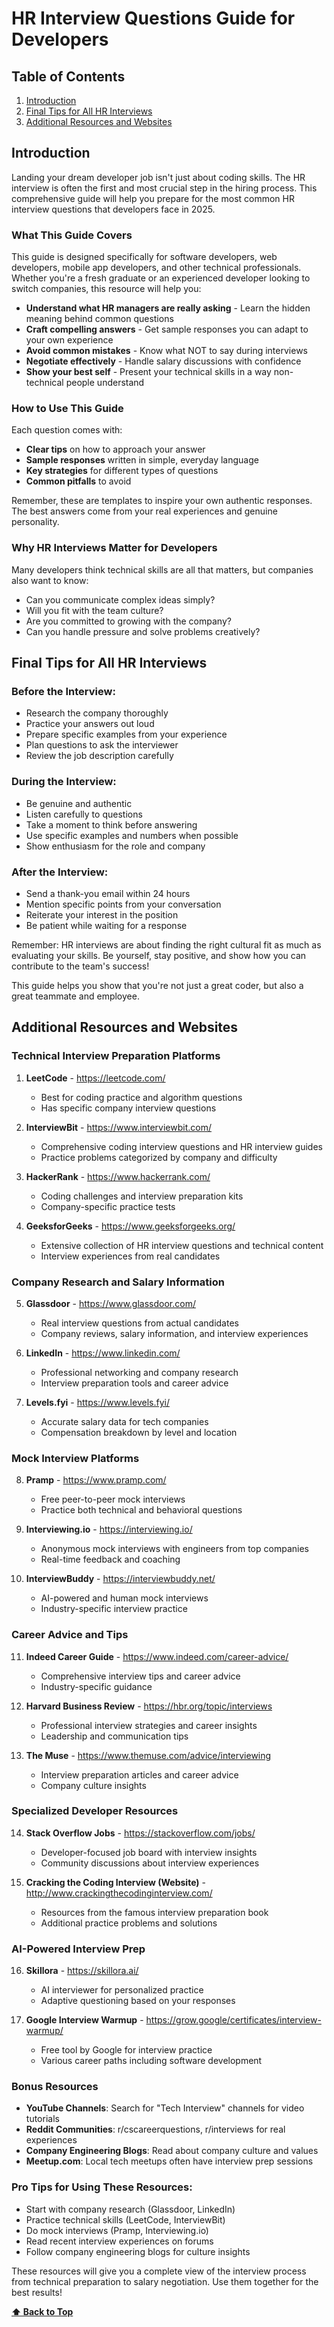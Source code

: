 # **HR Interview Questions Guide for Developers**

## Table of Contents

1. [Introduction](#introduction)
2. [Final Tips for All HR Interviews](#final-tips-for-all-hr-interviews)
3. [Additional Resources and Websites](#additional-resources-and-websites)

## Introduction

Landing your dream developer job isn't just about coding skills. The HR
interview is often the first and most crucial step in the hiring process. This
comprehensive guide will help you prepare for the most common HR interview
questions that developers face in 2025.

### What This Guide Covers

This guide is designed specifically for software developers, web developers,
mobile app developers, and other technical professionals. Whether you're a fresh
graduate or an experienced developer looking to switch companies, this resource
will help you:

- **Understand what HR managers are really asking** - Learn the hidden meaning
  behind common questions
- **Craft compelling answers** - Get sample responses you can adapt to your own
  experience
- **Avoid common mistakes** - Know what NOT to say during interviews
- **Negotiate effectively** - Handle salary discussions with confidence
- **Show your best self** - Present your technical skills in a way non-technical
  people understand

### How to Use This Guide

Each question comes with:

- **Clear tips** on how to approach your answer
- **Sample responses** written in simple, everyday language
- **Key strategies** for different types of questions
- **Common pitfalls** to avoid

Remember, these are templates to inspire your own authentic responses. The best
answers come from your real experiences and genuine personality.

### Why HR Interviews Matter for Developers

Many developers think technical skills are all that matters, but companies also
want to know:

- Can you communicate complex ideas simply?
- Will you fit with the team culture?
- Are you committed to growing with the company?
- Can you handle pressure and solve problems creatively?

## Final Tips for All HR Interviews

### Before the Interview:

- Research the company thoroughly
- Practice your answers out loud
- Prepare specific examples from your experience
- Plan questions to ask the interviewer
- Review the job description carefully

### During the Interview:

- Be genuine and authentic
- Listen carefully to questions
- Take a moment to think before answering
- Use specific examples and numbers when possible
- Show enthusiasm for the role and company

### After the Interview:

- Send a thank-you email within 24 hours
- Mention specific points from your conversation
- Reiterate your interest in the position
- Be patient while waiting for a response

Remember: HR interviews are about finding the right cultural fit as much as
evaluating your skills. Be yourself, stay positive, and show how you can
contribute to the team's success!

This guide helps you show that you're not just a great coder, but also a great
teammate and employee.

## Additional Resources and Websites

### Technical Interview Preparation Platforms

1. **LeetCode** - https://leetcode.com/

   - Best for coding practice and algorithm questions
   - Has specific company interview questions

2. **InterviewBit** - https://www.interviewbit.com/

   - Comprehensive coding interview questions and HR interview guides
   - Practice problems categorized by company and difficulty

3. **HackerRank** - https://www.hackerrank.com/

   - Coding challenges and interview preparation kits
   - Company-specific practice tests

4. **GeeksforGeeks** - https://www.geeksforgeeks.org/
   - Extensive collection of HR interview questions and technical content
   - Interview experiences from real candidates

### Company Research and Salary Information

5. **Glassdoor** - https://www.glassdoor.com/

   - Real interview questions from actual candidates
   - Company reviews, salary information, and interview experiences

6. **LinkedIn** - https://www.linkedin.com/

   - Professional networking and company research
   - Interview preparation tools and career advice

7. **Levels.fyi** - https://www.levels.fyi/
   - Accurate salary data for tech companies
   - Compensation breakdown by level and location

### Mock Interview Platforms

8. **Pramp** - https://www.pramp.com/

   - Free peer-to-peer mock interviews
   - Practice both technical and behavioral questions

9. **Interviewing.io** - https://interviewing.io/

   - Anonymous mock interviews with engineers from top companies
   - Real-time feedback and coaching

10. **InterviewBuddy** - https://interviewbuddy.net/
    - AI-powered and human mock interviews
    - Industry-specific interview practice

### Career Advice and Tips

11. **Indeed Career Guide** - https://www.indeed.com/career-advice/

    - Comprehensive interview tips and career advice
    - Industry-specific guidance

12. **Harvard Business Review** - https://hbr.org/topic/interviews

    - Professional interview strategies and career insights
    - Leadership and communication tips

13. **The Muse** - https://www.themuse.com/advice/interviewing
    - Interview preparation articles and career advice
    - Company culture insights

### Specialized Developer Resources

14. **Stack Overflow Jobs** - https://stackoverflow.com/jobs/

    - Developer-focused job board with interview insights
    - Community discussions about interview experiences

15. **Cracking the Coding Interview (Website)** -
    http://www.crackingthecodinginterview.com/
    - Resources from the famous interview preparation book
    - Additional practice problems and solutions

### AI-Powered Interview Prep

16. **Skillora** - https://skillora.ai/

    - AI interviewer for personalized practice
    - Adaptive questioning based on your responses

17. **Google Interview Warmup** -
    https://grow.google/certificates/interview-warmup/
    - Free tool by Google for interview practice
    - Various career paths including software development

### Bonus Resources

- **YouTube Channels**: Search for "Tech Interview" channels for video tutorials
- **Reddit Communities**: r/cscareerquestions, r/interviews for real experiences
- **Company Engineering Blogs**: Read about company culture and values
- **Meetup.com**: Local tech meetups often have interview prep sessions

### Pro Tips for Using These Resources:

- Start with company research (Glassdoor, LinkedIn)
- Practice technical skills (LeetCode, InterviewBit)
- Do mock interviews (Pramp, Interviewing.io)
- Read recent interview experiences on forums
- Follow company engineering blogs for culture insights

These resources will give you a complete view of the interview process from
technical preparation to salary negotiation. Use them together for the best
results!

**[⬆ Back to Top](#table-of-contents)**
